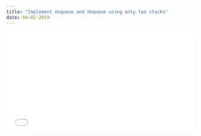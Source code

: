 ```yaml
---
title: "Implement enqueue and dequeue using only two stacks"
date: 04-02-2019
---
```


<iframe height="265" style="width: 100%;" scrolling="no" title="Implement enqueue and dequeue using only two stacks" src="//codepen.io/ozywuli/embed/bzvdaz/?height=265&theme-id=dark&default-tab=js,result" frameborder="no" allowtransparency="true" allowfullscreen="true">
  See the Pen <a href='https://codepen.io/ozywuli/pen/bzvdaz/'>Implement enqueue and dequeue using only two stacks</a> by ozywuli
  (<a href='https://codepen.io/ozywuli'>@ozywuli</a>) on <a href='https://codepen.io'>CodePen</a>.
</iframe>